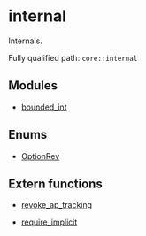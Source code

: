 # internal

Internals.

Fully qualified path: `core::internal`

## Modules

- [bounded_int](./core-internal-bounded_int.md)

## Enums

- [OptionRev](./core-internal-OptionRev.md)

## Extern functions

- [revoke_ap_tracking](./core-internal-revoke_ap_tracking.md)

- [require_implicit](./core-internal-require_implicit.md)

